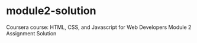 # module2-solution
Coursera course: HTML, CSS, and Javascript for Web Developers Module 2 Assignment Solution

